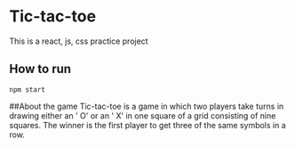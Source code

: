 # Tic-tac-toe
This is a react, js, css practice project 

## How to run 
```
npm start
```

##About the game 
Tic-tac-toe is a game in which two players take turns in drawing either an ' O' or an ' X' in one square of a grid consisting of nine squares. The winner is the first player to get three of the same symbols in a row.

